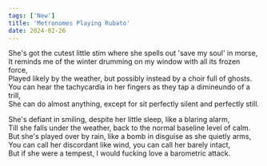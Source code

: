 ```yaml
---
tags: ['New']
title: 'Metronomes Playing Rubato'
date: 2024-02-26
---
```


She's got the cutest little stim where she spells out 'save my soul' in morse,  
It reminds me of the winter drumming on my window with all its frozen force,  
Played likely by the weather, but possibly instead by a choir full of ghosts.  
You can hear the tachycardia in her fingers as they tap a dimineundo of a trill,  
She can do almost anything, except for sit perfectly silent and perfectly still.

She's defiant in smiling, despite her little sleep, like a blaring alarm,  
Till she falls under the weather, back to the normal baseline level of calm.  
But she's played over by rain, like a bomb in disguise as she quietly arms,  
You can call her discordant like wind, you can call her barely intact,  
But if she were a tempest, I would fucking love a barometric attack.  
